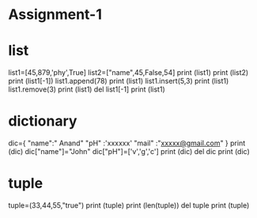 # Assignment-1
# list
list1=[45,879,'phy',True]
list2=["name",45,False,54]
print (list1)
print (list2)
print (list1[-1])
list1.append(78)
print (list1)
list1.insert(5,3)
print (list1)
list1.remove(3)
print (list1)
del list1[-1]
print (list1)

# dictionary
dic={
       "name":" Anand"
       "pH"   :'xxxxxx'
       "mail"  :"xxxxx@gmail.com"
    }
print (dic)
dic["name"]="John"
dic["pH"]=['v','g','c']
print (dic)
del dic
print (dic)

# tuple
tuple=(33,44,55,"true")
print (tuple)
print (len(tuple))
del tuple
print (tuple)
